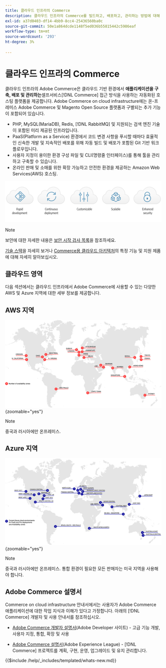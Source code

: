 ```yaml
---
title: 클라우드 인프라의 Commerce
description: 클라우드 인프라의 Commerce를 빌드하고, 배포하고, 관리하는 방법에 대해 알아봅니다.
exl-id: a37d0403-df14-4bb9-8cc4-25436560ba0c
source-git-commit: 50e1a864dcde1148f5ed036b55815442c5986eaf
workflow-type: tm+mt
source-wordcount: '293'
ht-degree: 3%

---
```



# 클라우드 인프라의 Commerce

클라우드 인프라의 Adobe Commerce은 클라우드 기반 환경에서 **애플리케이션을 구축, 배포 및 관리하는**&#x200B;셀프서비스[!DNL Commerce] 접근 방식을 사용하는 자동화된 호스팅 플랫폼을 제공합니다. Adobe Commerce on cloud infrastructure에는 온-프레미스 Adobe Commerce 및 Magento Open Source 플랫폼과 구별되는 추가 기능이 포함되어 있습니다.

- PHP, MySQL(MariaDB), Redis, [!DNL RabbitMQ] 및 지원되는 검색 엔진 기술이 포함된 미리 제공된 인프라입니다.
- PaaS(Platform as a Service) 환경에서 코드 변경 사항을 푸시할 때마다 효율적인 신속한 개발 및 지속적인 배포를 위해 자동 빌드 및 배포가 포함된 Git 기반 워크플로우입니다.
- 사용자 지정이 용이한 환경 구성 파일 및 CLI(명령줄 인터페이스)를 통해 툴을 관리하고 구축할 수 있습니다.
- 온라인 판매 및 소매를 위한 확장 가능하고 안전한 환경을 제공하는 Amazon Web Services(AWS) 호스팅.

![클라우드의 이점](../assets/CloudBenefits.svg)

>[!NOTE]
>
>보안에 대한 자세한 내용은 [보안 시작 검사 목록](https://experienceleague.adobe.com/en/docs/commerce-on-cloud/user-guide/launch/checklist#security-configuration)을 참조하세요.

[기술 스택](architecture/tech-stack.md)을 자세히 보거나 [Commerce용 클라우드 아키텍처](architecture/cloud-architecture.md)의 특정 기능 및 지원 제품에 대해 자세히 알아보십시오.

<div id="recs-overview-body-1"></div>
<div id="recs-overview-body-2"></div>
<div id="recs-overview-body-3"></div>
<div id="recs-overview-body-4"></div>
<div id="recs-overview-body-5"></div>
<div id="recs-overview-body-6"></div>

## 클라우드 영역

다음 섹션에서는 클라우드 인프라에서 Adobe Commerce에 사용할 수 있는 다양한 AWS 및 Azure 지역에 대한 세부 정보를 제공합니다.

## AWS 지역

![AWS 지역을 보여 주는 다이어그램](../assets/aws-regions.svg){zoomable="yes"}

>[!NOTE]
>
> 중국과 러시아에만 온프레미스.

## Azure 지역

![Azure 지역을 보여 주는 다이어그램](../assets/azure-regions.svg){zoomable="yes"}

>[!NOTE]
>
> 중국과 러시아에만 온프레미스. 통합 환경이 필요한 모든 판매자는 미국 지역을 사용해야 합니다.

## Adobe Commerce 설명서

Commerce on cloud infrastructure 안내서에서는 사용자가 Adobe Commerce 애플리케이션에 대한 작업 지식과 이해가 있다고 가정합니다. 아래의 [!DNL Commerce] 개발자 및 사용 안내서를 참조하십시오.

- [Adobe Commerce 개발자 설명서](https://developer.adobe.com/commerce/docs/)&#x200B;(Adobe Developer 사이트) - 고급 기능 개발, 사용자 지정, 통합, 확장 및 사용

- [Adobe Commerce 설명서](https://experienceleague.adobe.com/docs/commerce.html)&#x200B;(Adobe Experience League) - [!DNL Commerce] 프로젝트를 계획, 구현, 운영, 업그레이드 및 유지 관리합니다.

{{$include /help/_includes/templated/whats-new.md}}

<!-- Last updated from includes: 2025-10-10 20:36:31 -->
